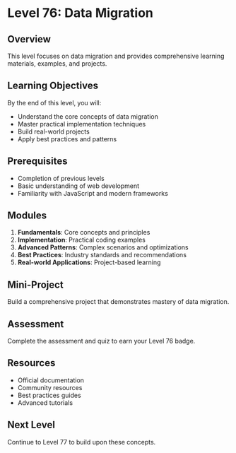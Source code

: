 # Level 76: Data Migration

## Overview
This level focuses on data migration and provides comprehensive learning materials, examples, and projects.

## Learning Objectives
By the end of this level, you will:
- Understand the core concepts of data migration
- Master practical implementation techniques
- Build real-world projects
- Apply best practices and patterns

## Prerequisites
- Completion of previous levels
- Basic understanding of web development
- Familiarity with JavaScript and modern frameworks

## Modules
1. **Fundamentals**: Core concepts and principles
2. **Implementation**: Practical coding examples
3. **Advanced Patterns**: Complex scenarios and optimizations
4. **Best Practices**: Industry standards and recommendations
5. **Real-world Applications**: Project-based learning

## Mini-Project
Build a comprehensive project that demonstrates mastery of data migration.

## Assessment
Complete the assessment and quiz to earn your Level 76 badge.

## Resources
- Official documentation
- Community resources
- Best practices guides
- Advanced tutorials

## Next Level
Continue to Level 77 to build upon these concepts.
